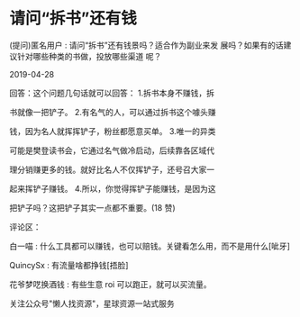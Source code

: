 # 请问“拆书”还有钱

(提问)匿名用户 : 请问“拆书”还有钱景吗？适合作为副业来发 展吗？如果有的话建议针对哪些种类的书做，投放哪些渠道 呢？

2019-04-28

回答：这个问题几句话就可以回答： 1.拆书本身不赚钱，拆

书就像一把铲子。 2.有名气的人，可以通过拆书这个噱头赚

钱，因为名人就挥挥铲子，粉丝都愿意买单。 3.唯一的异类

可能是樊登读书会，它通过名气做冷启动，后续靠各区域代

理分销赚更多的钱。就好比名人不仅挥铲子，还号召大家一

起来挥铲子赚钱。 4.所以，你觉得挥铲子能赚钱，是因为这

把铲子吗？这把铲子其实一点都不重要。(18 赞)

评论区：

白一喵 : 什么工具都可以赚钱，也可以赔钱。关键看怎么用，而不是用什么[呲牙]

QuincySx : 有流量啥都挣钱[捂脸]

花爷梦呓换酒钱 : 有些生意 roi 可以跑正，就可以买流量。

关注公众号"懒人找资源"，星球资源一站式服务